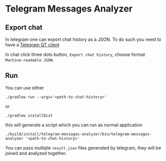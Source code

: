 # Telegram Messages Analyzer
## Export chat
In telegram one can export chat history as a JSON. 
To do such you need to have a [Telegram QT client](https://desktop.telegram.org)

In chat click three dots button, `Export chat history`, choose format `Machine-readable JSON`.

## Run
You can use either 
```shell
./gradlew run --args='<path-to-chat-history>'
```

or

```shell
./gradlew installDist
```
this will generate a script which you can run as normal application

```shell
./build/install/telegram-messages-analyzer/bin/telegram-messages-analyzer '<path-to-chat-history>'
```

You can pass multiple `result.json` files generated by telegram, they will be joined and analyzed together.